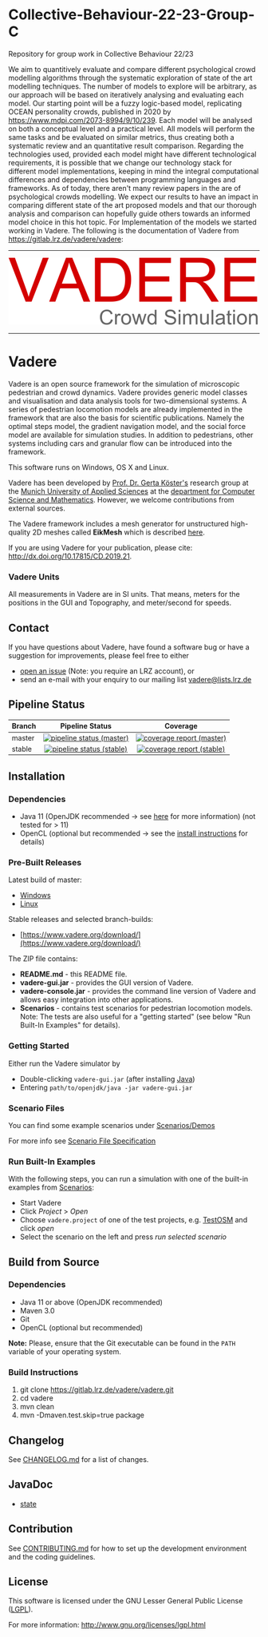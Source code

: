 # Collective-Behaviour-22-23-Group-C
Repository for group work in Collective Behaviour 22/23

We aim to quantitively evaluate and compare different psychological crowd modelling algorithms through the systematic exploration of  state of the art modelling techniques. 
The number of models to explore will be arbitrary, as our approach will be based on iteratively analysing and evaluating each model. Our starting point will be a fuzzy logic-based model, replicating OCEAN personality crowds, published in 2020 by https://www.mdpi.com/2073-8994/9/10/239.
Each model will be analysed on both a conceptual level and a practical level. All models will perform the same tasks and be evaluated on similar metrics, thus creating both a systematic review and an quantitative result comparison.
Regarding the technologies used, provided each model might have different technological requirements, it is possible that we change our technology stack for different model implementations, keeping in mind the integral computational differences and dependencies between programming languages and frameworks.
As of today, there aren't many review papers in the are of psychological crowds modelling. We expect our results to have an impact in comparing different state of the art proposed models and that our thorough analysis and comparison can hopefully guide others towards an informed model choice in this hot topic.
For Implementation of the models we started working in Vadere. The following is the documentation of Vadere from https://gitlab.lrz.de/vadere/vadere:

---

![Vadere Logo](vadere.png "Vadere Logo")

---

# Vadere

Vadere is an open source framework for the simulation of microscopic pedestrian and crowd dynamics. Vadere provides generic model classes and visualisation and data analysis tools for two-dimensional systems. A series of pedestrian locomotion models are already implemented in the framework that are also the basis for scientific publications. Namely the optimal steps model, the gradient navigation model, and the social force model are available for simulation studies. In addition to pedestrians, other systems including cars and granular flow can be introduced into the framework.

This software runs on Windows, OS X and Linux.

Vadere has been developed by [Prof. Dr. Gerta Köster's](http://www.cs.hm.edu/die_fakultaet/ansprechpartner/professoren/koester/index.de.html)
research group at the [Munich University of Applied Sciences](https://www.hm.edu/) at the
[department for Computer Science and Mathematics](http://cs.hm.edu/).
However, we welcome contributions from external sources. 

The Vadere framework includes a mesh generator for unstructured high-quality 2D meshes called **EikMesh** which is described [here](https://gitlab.lrz.de/vadere/vadere/wikis/eikmesh/Overview).

If you are using Vadere for your publication, please cite: http://dx.doi.org/10.17815/CD.2019.21. 

### Vadere Units 

All measurements in Vadere are in SI units. That means, meters for the positions in the GUI and Topography, and meter/second for speeds. 

## Contact

If you have questions about Vadere, have found a software bug or have a suggestion for improvements, please feel free to either

* [open an issue](https://gitlab.lrz.de/vadere/vadere/issues) (Note: you require an LRZ account), or
* send an e-mail with your enquiry to our mailing list [vadere@lists.lrz.de](vadere@lists.lrz.de)


## Pipeline Status

| Branch  | Pipeline Status  | Coverage |
|:--------|:----------------:|:--------:| 
| master  | [![pipeline status (master)](https://gitlab.lrz.de/vadere/vadere/badges/master/pipeline.svg)](https://gitlab.lrz.de/vadere/vadere/commits/master) | [![coverage report (master)](https://gitlab.lrz.de/vadere/vadere/badges/master/coverage.svg)](https://gitlab.lrz.de/vadere/vadere/commits/master) |
| stable | [![pipeline status (stable)](https://gitlab.lrz.de/vadere/vadere/badges/stable/pipeline.svg)](https://gitlab.lrz.de/vadere/vadere/commits/stable) | [![coverage report (stable)](https://gitlab.lrz.de/vadere/vadere/badges/stable/coverage.svg)](https://gitlab.lrz.de/vadere/vadere/commits/stable) |

## Installation

### Dependencies

* Java 11 (OpenJDK recommended -> see [here](http://www.vadere.org/getting-started/) for more information) (not tested for > 11)
* OpenCL (optional but recommended -> see the [install instructions](https://gitlab.lrz.de/vadere/vadere/tree/master/Documentation/installation/OpenCL-Installation.md) for details)

### Pre-Built Releases

Latest build of master:
* [Windows](http://www.vadere.org/builds/master/vadere.master.windows.zip)
* [Linux](http://www.vadere.org/builds/master/vadere.master.linux.zip)

Stable releases and selected branch-builds:
* [https://www.vadere.org/download/](https://www.vadere.org/download/)

The ZIP file contains:
* **README.md** - this README file. 
* **vadere-gui.jar** - provides the GUI version of Vadere.
* **vadere-console.jar** - provides the command line version of Vadere and allows easy integration into other applications.
* **Scenarios** - contains test scenarios for pedestrian locomotion models. Note: The tests are also useful for a "getting started" (see below "Run Built-In Examples" for details).

### Getting Started

Either run the Vadere simulator by

- Double-clicking `vadere-gui.jar` (after installing [Java](http://www.vadere.org/getting-started/))
- Entering `path/to/openjdk/java -jar vadere-gui.jar`

### Scenario Files

<!---
@author Aleksandar Ivanov(ivanov0@hm.edu)
-->

You can find some example scenarios under [Scenarios/Demos](./Scenarios/Demos)

For more info see [Scenario File Specification](./Documentation/scenario/scenario-file-specification.md)

### Run Built-In Examples

With the following steps, you can run a simulation with one of the built-in examples from [Scenarios](Scenarios):

- Start Vadere 
- Click *Project* > *Open* 
- Choose `vadere.project` of one of the test projects, e.g. [TestOSM](https://gitlab.lrz.de/vadere/vadere/tree/master/Scenarios/ModelTests/TestOSM) and click *open*
- Select the scenario on the left and press *run selected scenario*

## Build from Source

### Dependencies

* Java 11 or above (OpenJDK recommended)
* Maven 3.0
* Git
* OpenCL (optional but recommended)

**Note:** Please, ensure that the Git executable can be found in the `PATH` variable of your operating system.

### Build Instructions

1. git clone https://gitlab.lrz.de/vadere/vadere.git
2. cd vadere
3. mvn clean
4. mvn -Dmaven.test.skip=true package

## Changelog

See [CHANGELOG.md](https://gitlab.lrz.de/vadere/vadere/blob/master/CHANGELOG.md) for a list of changes.

## JavaDoc

- [state](http://www.vadere.org/javadoc/state/index.html)

## Contribution

See [CONTRIBUTING.md](https://gitlab.lrz.de/vadere/vadere/blob/master/CONTRIBUTING.md) for how to set up the development environment and the coding guidelines.

## License

This software is licensed under the GNU Lesser General Public License ([LGPL](https://gitlab.lrz.de/vadere/vadere/blob/master/LICENSE)).

For more information: http://www.gnu.org/licenses/lgpl.html

